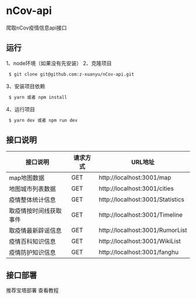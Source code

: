 <!--
 * @Author: xuanyu
 * @LastEditors: xuanyu
 * @email: 969718197@qq.com
 * @github: https://github.com/z-xuanyu
 * @Date: 2022-04-20 14:18:35
 * @LastEditTime: 2022-04-20 17:00:16
 * @Description: Modify here please
-->
# nCov-api
爬取nCov疫情信息api接口

## 运行
1、node环境（如果没有先安装）
2、克隆项目 
```bash
 $ git clone git@github.com:z-xuanyu/nCov-api.git
```
3、安装项目依赖

```bash
 $ yarn 或者 npm install
```
4、运行项目
```bash
 $ yarn dev 或者 npm run dev
```

## 接口说明
|  接口说明   | 请求方式  | URL地址 |
|  ----  | ----  | ----|
| map地图数据  | GET | http://localhost:3001/map
| 地图城市列表数据  | GET | http://localhost:3001/cities
| 疫情整体统计信息  | GET | http://localhost:3001/Statistics
| 取疫情按时间线获取事件  | GET | http://localhost:3001/Timeline
| 取疫情最新辟谣信息  | GET | http://localhost:3001/RumorList
| 疫情百科知识信息  | GET | http://localhost:3001/WikiList
| 疫情防护知识信息  | GET | http://localhost:3001/fanghu

## 接口部署
推荐宝塔部署 <a herf="https://www.bt.cn/bbs/forum.php?mod=viewthread&tid=88399&highlight=node">查看教程</a>